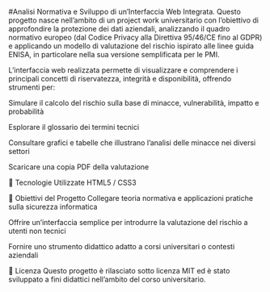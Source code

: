 #Analisi Normativa e Sviluppo di un’Interfaccia Web Integrata.
Questo progetto nasce nell’ambito di un project work universitario con l’obiettivo di approfondire la protezione dei dati aziendali, analizzando il quadro normativo europeo (dal Codice Privacy alla Direttiva 95/46/CE fino al GDPR) e applicando un modello di valutazione del rischio ispirato alle linee guida ENISA, in particolare nella sua versione semplificata per le PMI.

L’interfaccia web realizzata permette di visualizzare e comprendere i principali concetti di riservatezza, integrità e disponibilità, offrendo strumenti per:

Simulare il calcolo del rischio sulla base di minacce, vulnerabilità, impatto e probabilità

Esplorare il glossario dei termini tecnici

Consultare grafici e tabelle che illustrano l’analisi delle minacce nei diversi settori

Scaricare una copia PDF della valutazione

🧰 Tecnologie Utilizzate
HTML5 / CSS3


📌 Obiettivi del Progetto
Collegare teoria normativa e applicazioni pratiche sulla sicurezza informatica

Offrire un’interfaccia semplice per introdurre la valutazione del rischio a utenti non tecnici

Fornire uno strumento didattico adatto a corsi universitari o contesti aziendali



📄 Licenza
Questo progetto è rilasciato sotto licenza MIT ed è stato sviluppato a fini didattici nell’ambito del corso universitario.


